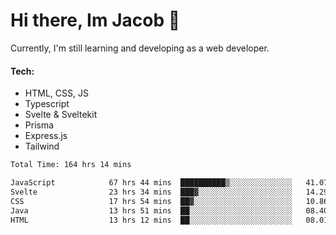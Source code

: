# Hi there, Im Jacob 👋
Currently, I'm still learning and developing as a web developer.

#### Tech:
- HTML, CSS, JS
- Typescript
- Svelte & Sveltekit
- Prisma
- Express.js
- Tailwind

<!--START_SECTION:waka-->

```txt
Total Time: 164 hrs 14 mins

JavaScript            67 hrs 44 mins  ██████████▒░░░░░░░░░░░░░░   41.07 %
Svelte                23 hrs 34 mins  ███▓░░░░░░░░░░░░░░░░░░░░░   14.29 %
CSS                   17 hrs 54 mins  ██▓░░░░░░░░░░░░░░░░░░░░░░   10.86 %
Java                  13 hrs 51 mins  ██░░░░░░░░░░░░░░░░░░░░░░░   08.40 %
HTML                  13 hrs 12 mins  ██░░░░░░░░░░░░░░░░░░░░░░░   08.01 %
```

<!--END_SECTION:waka-->
